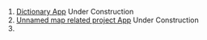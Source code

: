 1. <a href="https://github.com/Gaurav-Vish/Py/tree/master/Apps/Dictionary">Dictionary App</a> Under Construction
2. <a href="https://github.com/Gaurav-Vish/Py/tree/master/Apps/Mapmaker">Unnamed map related project App</a> Under Construction
3. 
